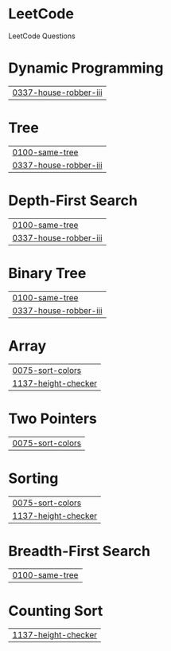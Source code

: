 # LeetCode
LeetCode Questions


# Dynamic Programming
|  |
| ------- |
| [0337-house-robber-iii](https://github.com/shreyyyk/LeetCode/tree/master/0337-house-robber-iii) |
# Tree
|  |
| ------- |
| [0100-same-tree](https://github.com/shreyyyk/LeetCode/tree/master/0100-same-tree) |
| [0337-house-robber-iii](https://github.com/shreyyyk/LeetCode/tree/master/0337-house-robber-iii) |
# Depth-First Search
|  |
| ------- |
| [0100-same-tree](https://github.com/shreyyyk/LeetCode/tree/master/0100-same-tree) |
| [0337-house-robber-iii](https://github.com/shreyyyk/LeetCode/tree/master/0337-house-robber-iii) |
# Binary Tree
|  |
| ------- |
| [0100-same-tree](https://github.com/shreyyyk/LeetCode/tree/master/0100-same-tree) |
| [0337-house-robber-iii](https://github.com/shreyyyk/LeetCode/tree/master/0337-house-robber-iii) |
# Array
|  |
| ------- |
| [0075-sort-colors](https://github.com/shreyyyk/LeetCode/tree/master/0075-sort-colors) |
| [1137-height-checker](https://github.com/shreyyyk/LeetCode/tree/master/1137-height-checker) |
# Two Pointers
|  |
| ------- |
| [0075-sort-colors](https://github.com/shreyyyk/LeetCode/tree/master/0075-sort-colors) |
# Sorting
|  |
| ------- |
| [0075-sort-colors](https://github.com/shreyyyk/LeetCode/tree/master/0075-sort-colors) |
| [1137-height-checker](https://github.com/shreyyyk/LeetCode/tree/master/1137-height-checker) |
# Breadth-First Search
|  |
| ------- |
| [0100-same-tree](https://github.com/shreyyyk/LeetCode/tree/master/0100-same-tree) |
# Counting Sort
|  |
| ------- |
| [1137-height-checker](https://github.com/shreyyyk/LeetCode/tree/master/1137-height-checker) |